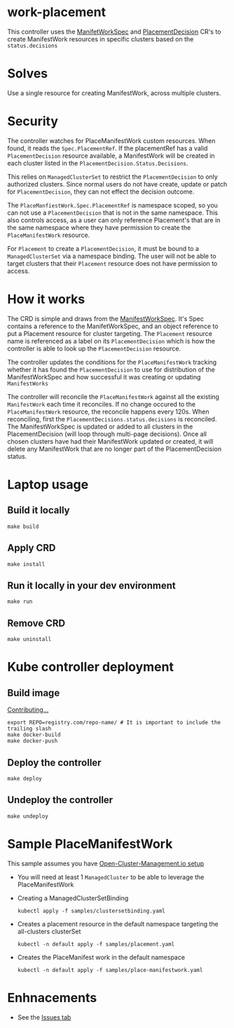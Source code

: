 # work-placement
This controller uses the [ManifetWorkSpec](https://github.com/open-cluster-management-io/work) and [PlacementDecision](https://github.com/open-cluster-management-io/placement) CR's to create ManifestWork resources in specific clusters based on the `status.decisions`

# Solves
Use a single resource for creating ManifestWork, across multiple clusters.

# Security
The controller watches for PlaceManifestWork custom resources.  When found, it reads the `Spec.PlacementRef`. If the placementRef has a valid `PlacementDecision` resource available, a ManifestWork will be created in each cluster listed in the `PlacementDecision.Status.Decisions`.

This relies on `ManagedClusterSet` to restrict the `PlacementDecision` to only authorized clusters.  Since normal users do not have create, update or patch for `PlacementDecision`, they can not effect the decision outcome.

The `PlaceManfiestWork.Spec.PlacementRef` is namespace scoped, so you can not use a `PlacementDecision` that is not in the same namespace. This also controls access, as a user can only reference Placement's that are in the same namespace where they have permission to create the `PlaceManifestWork` resource. 

For `Placement` to create a `PlacementDecision`, it must be bound to a `ManagedClusterSet` via a namespace binding. The user will not be able to target clusters that their `Placement` resource does not have permission to access.

# How it works
The CRD is simple and draws from the [ManifestWorkSpec](https://github.com/open-cluster-management-io/api/blob/f4d9773affaf693a4a94a7e4caca134c40dde3bd/work/v1/types.go#L30). It's Spec contains a reference to the ManifetWorkSpec, and an object reference to put a Placement resource for cluster targeting. The `Placement` resource name is referenced as a label on its `PlacementDecision` which is how the controller is able to look up the `PlacementDecision` resource.

The controller updates the conditions for the `PlaceManifestWork` tracking whether it has found the `PlacementDecision` to use for distribution of the ManifestWorkSpec and how successful it was creating or updating `ManifestWorks`

The controller will reconcile the `PlaceManifestWork` against all the existing `ManifestWork` each time it reconciles. If no change occured to the `PlaceManifestWork` resource, the reconcile happens every 120s.  When reconciling, first the `PlacementDecisions.status.decisions` is reconciled. The ManifestWorkSpec is updated or added to all clusters in the PlacementDecision (will loop through multi-page decisions). Once all chosen clusters have had their ManifestWork updated or created, it will delete any ManifestWork that are no longer part of the PlacementDecision status.

# Laptop usage
## Build it locally
```shell
make build
```

## Apply CRD
```shell
make install
```

## Run it locally in your dev environment
```shell
make run
```

## Remove CRD
```shell
make uninstall
```

# Kube controller deployment
## Build image
[Contributing...](./CONTRIBUTING.md)
```shell
export REPO=registry.com/repo-name/ # It is important to include the trailing slash
make docker-build
make docker-push
```

## Deploy the controller
```shell
make deploy
```

## Undeploy the controller
```shell
make undeploy
```

# Sample PlaceManifestWork
This sample assumes you have [Open-Cluster-Management.io setup](https://open-cluster-management.io/getting-started/)

* You will need at least 1 `ManagedCluster` to be able to leverage the PlaceManifestWork
* Creating a ManagedClusterSetBinding
  ```shell
  kubectl apply -f samples/clustersetbinding.yaml
  ```
* Creates a placement resource in the default namespace targeting the all-clusters clusterSet
    ```shell
    kubectl -n default apply -f samples/placement.yaml
    ```

* Creates the PlaceManifest work in the default namespace
  ```shell
  kubectl -n default apply -f samples/place-manifestwork.yaml
  ```



# Enhnacements
* See the [Issues tab](https://github.com/jnpacker/work-placement/issues/)

